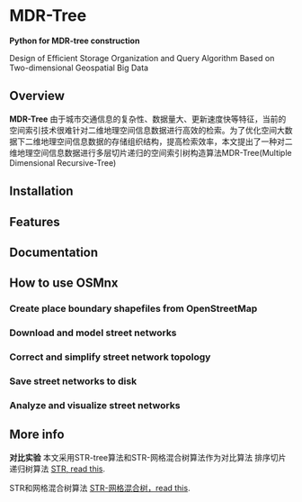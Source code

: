 # MDR-Tree

**Python for MDR-tree construction**

Design of Efficient Storage Organization and Query Algorithm Based on Two-dimensional Geospatial Big Data

## Overview

**MDR-Tree** 由于城市交通信息的复杂性、数据量大、更新速度快等特征，当前的空间索引技术很难针对二维地理空间信息数据进行高效的检索。为了优化空间大数据下二维地理空间信息数据的存储组织结构，提高检索效率，本文提出了一种对二维地理空间信息数据进行多层切片递归的空间索引树构造算法MDR-Tree(Multiple Dimensional Recursive-Tree)



## Installation



## Features



## Documentation



## How to use OSMnx



### Create place boundary shapefiles from OpenStreetMap



### Download and model street networks



### Correct and simplify street network topology


### Save street networks to disk


### Analyze and visualize street networks


## More info
**对比实验** 本文采用STR-tree算法和STR-网格混合树算法作为对比算法
排序切片递归树算法 [STR, read this](https://ieeexplore.ieee.org/stamp/stamp.jsp?tp=&arnumber=582015&tag=1/).

STR和网格混合树算法 [STR-网格混合树，read this](https://ieeexplore.ieee.org/document/5980718/).

